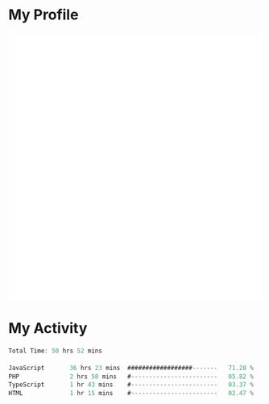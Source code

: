 # My Profile
<img src="https://raw.githubusercontent.com/akmallxx/akmallxx/2f2d024a644949a61dbc923da84b9875860856d3/github-metrics.svg"/>

# My Activity
<!--START_SECTION:waka-->

```rust
Total Time: 50 hrs 52 mins

JavaScript       36 hrs 23 mins  ##################-------   71.28 %
PHP              2 hrs 58 mins   #------------------------   05.82 %
TypeScript       1 hr 43 mins    #------------------------   03.37 %
HTML             1 hr 15 mins    #------------------------   02.47 %
```

<!--END_SECTION:waka-->
